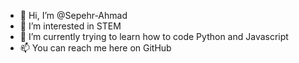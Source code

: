 - 👋 Hi, I’m @Sepehr-Ahmad
- 👀 I’m interested in STEM
- 🌱 I’m currently trying to learn how to code Python and Javascript
- 📫 You can reach me here on GitHub

<!---
Sepehr-Ahmad/Sepehr-Ahmad is a ✨ special ✨ repository because its `README.md` (this file) appears on your GitHub profile.
You can click the Preview link to take a look at your changes.
--->
